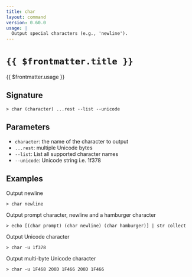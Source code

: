 ```yaml
---
title: char
layout: command
version: 0.60.0
usage: |
  Output special characters (e.g., 'newline').
---
```


# `{{ $frontmatter.title }}`

<div style='white-space: pre-wrap;'>{{ $frontmatter.usage }}</div>

## Signature

`> char (character) ...rest --list --unicode`

## Parameters

- `character`: the name of the character to output
- `...rest`: multiple Unicode bytes
- `--list`: List all supported character names
- `--unicode`: Unicode string i.e. 1f378

## Examples

Output newline

```shell
> char newline
```

Output prompt character, newline and a hamburger character

```shell
> echo [(char prompt) (char newline) (char hamburger)] | str collect
```

Output Unicode character

```shell
> char -u 1f378
```

Output multi-byte Unicode character

```shell
> char -u 1F468 200D 1F466 200D 1F466
```
